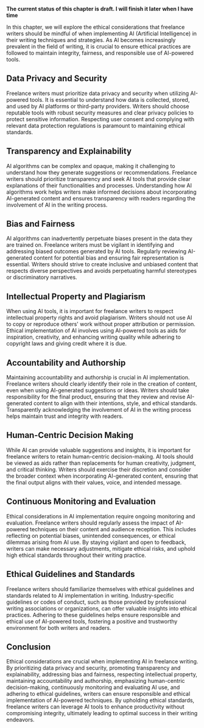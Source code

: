 **The current status of this chapter is draft. I will finish it later when I have time**

In this chapter, we will explore the ethical considerations that freelance writers should be mindful of when implementing AI (Artificial Intelligence) in their writing techniques and strategies. As AI becomes increasingly prevalent in the field of writing, it is crucial to ensure ethical practices are followed to maintain integrity, fairness, and responsible use of AI-powered tools.

Data Privacy and Security
-------------------------

Freelance writers must prioritize data privacy and security when utilizing AI-powered tools. It is essential to understand how data is collected, stored, and used by AI platforms or third-party providers. Writers should choose reputable tools with robust security measures and clear privacy policies to protect sensitive information. Respecting user consent and complying with relevant data protection regulations is paramount to maintaining ethical standards.

Transparency and Explainability
-------------------------------

AI algorithms can be complex and opaque, making it challenging to understand how they generate suggestions or recommendations. Freelance writers should prioritize transparency and seek AI tools that provide clear explanations of their functionalities and processes. Understanding how AI algorithms work helps writers make informed decisions about incorporating AI-generated content and ensures transparency with readers regarding the involvement of AI in the writing process.

Bias and Fairness
-----------------

AI algorithms can inadvertently perpetuate biases present in the data they are trained on. Freelance writers must be vigilant in identifying and addressing biased outcomes generated by AI tools. Regularly reviewing AI-generated content for potential bias and ensuring fair representation is essential. Writers should strive to create inclusive and unbiased content that respects diverse perspectives and avoids perpetuating harmful stereotypes or discriminatory narratives.

Intellectual Property and Plagiarism
------------------------------------

When using AI tools, it is important for freelance writers to respect intellectual property rights and avoid plagiarism. Writers should not use AI to copy or reproduce others' work without proper attribution or permission. Ethical implementation of AI involves using AI-powered tools as aids for inspiration, creativity, and enhancing writing quality while adhering to copyright laws and giving credit where it is due.

Accountability and Authorship
-----------------------------

Maintaining accountability and authorship is crucial in AI implementation. Freelance writers should clearly identify their role in the creation of content, even when using AI-generated suggestions or ideas. Writers should take responsibility for the final product, ensuring that they review and revise AI-generated content to align with their intentions, style, and ethical standards. Transparently acknowledging the involvement of AI in the writing process helps maintain trust and integrity with readers.

Human-Centric Decision Making
-----------------------------

While AI can provide valuable suggestions and insights, it is important for freelance writers to retain human-centric decision-making. AI tools should be viewed as aids rather than replacements for human creativity, judgment, and critical thinking. Writers should exercise their discretion and consider the broader context when incorporating AI-generated content, ensuring that the final output aligns with their values, voice, and intended message.

Continuous Monitoring and Evaluation
------------------------------------

Ethical considerations in AI implementation require ongoing monitoring and evaluation. Freelance writers should regularly assess the impact of AI-powered techniques on their content and audience reception. This includes reflecting on potential biases, unintended consequences, or ethical dilemmas arising from AI use. By staying vigilant and open to feedback, writers can make necessary adjustments, mitigate ethical risks, and uphold high ethical standards throughout their writing practice.

Ethical Guidelines and Standards
--------------------------------

Freelance writers should familiarize themselves with ethical guidelines and standards related to AI implementation in writing. Industry-specific guidelines or codes of conduct, such as those provided by professional writing associations or organizations, can offer valuable insights into ethical practices. Adhering to these guidelines helps ensure responsible and ethical use of AI-powered tools, fostering a positive and trustworthy environment for both writers and readers.

Conclusion
----------

Ethical considerations are crucial when implementing AI in freelance writing. By prioritizing data privacy and security, promoting transparency and explainability, addressing bias and fairness, respecting intellectual property, maintaining accountability and authorship, emphasizing human-centric decision-making, continuously monitoring and evaluating AI use, and adhering to ethical guidelines, writers can ensure responsible and ethical implementation of AI-powered techniques. By upholding ethical standards, freelance writers can leverage AI tools to enhance productivity without compromising integrity, ultimately leading to optimal success in their writing endeavors.
